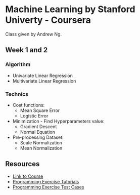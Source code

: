 # Machine Learning by Stanford Univerty - Coursera

Class given by Andrew Ng.


## Week 1 and 2

### Algorithm
* Univariate Linear Regression
* Multivariate Linear Regression

### Technics
* Cost functions:
  * Mean Square Error
  * Logistic Error
* Minimization - Find Hyperparameters value:
  * Gradient Descent
  * Normal Equation
* Pre-processing Dataset:
  * Scale Normalization
  * Mean Normalization
    


## Resources
* [Link to Course](https://www.coursera.org/learn/machine-learning)
* [Programming Exercise Tutorials](https://www.coursera.org/learn/machine-learning/discussions/all/threads/m0ZdvjSrEeWddiIAC9pDDA)
* [Programming Exercise Test Cases](https://www.coursera.org/learn/machine-learning/discussions/all/threads/0SxufTSrEeWPACIACw4G5w)